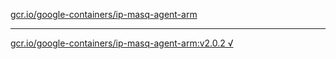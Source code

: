 [gcr.io/google-containers/ip-masq-agent-arm](https://hub.docker.com/r/anjia0532/ip-masq-agent-arm/tags/) 

----
[gcr.io/google-containers/ip-masq-agent-arm:v2.0.2 √](https://hub.docker.com/r/anjia0532/ip-masq-agent-arm/tags/)

